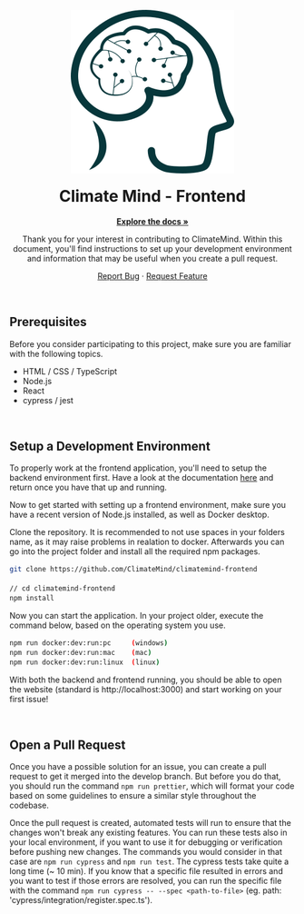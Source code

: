 
<!-- PROJECT LOGO -->
<br />
<div align="center">
  <a href="https://github.com/othneildrew/Best-README-Template">
    <img src="./public/cm-icon.svg" alt="Logo">
  </a>

  <h1 align="center" style="margin-top: 20px;">Climate Mind - Frontend</h1>

  <a href="https://github.com/othneildrew/Best-README-Template"><strong>Explore the docs »</strong></a>

  <p align="center">
    Thank you for your interest in contributing to ClimateMind. Within this document, you'll find instructions to set up your development environment and information that may be useful when you create a pull request.
    <br />     
  </p>

  <a href="https://github.com/ClimateMind/climatemind-frontend/issues">Report Bug</a>
  ·
  <a href="https://github.com/ClimateMind/climatemind-frontend/issues">Request Feature</a>

</div>

<br />

## Prerequisites
Before you consider participating to this project, make sure you are familiar with the following topics.
<ul>
   <li>HTML / CSS / TypeScript</li>
   <li>Node.js</li>
   <li>React</li>
   <li>cypress / jest </li>
</ul>

<br/>

## Setup a Development Environment
To properly work at the frontend application, you'll need to setup the backend environment first. Have a look at the documentation [here](https://contribute.climatemind.org/v/rest-api/contribute/installation) and return once you have that up and running.

Now to get started with setting up a frontend environment, make sure you have a recent version of Node.js installed, as well as Docker desktop.

Clone the repository. It is recommended to not use spaces in your folders name, as it may raise problems in realation to docker. Afterwards you can go into the project folder and install all the required npm packages.

```bash
git clone https://github.com/ClimateMind/climatemind-frontend

// cd climatemind-frontend
npm install
```

Now you can start the application. In your project older, execute the command below, based on the operating system you use.
```bash
npm run docker:dev:run:pc     (windows)
npm run docker:dev:run:mac    (mac)
npm run docker:dev:run:linux  (linux)
```

With both the backend and frontend running, you should be able to open the website (standard is http://localhost:3000) and start working on your first issue!

<br/>

## Open a Pull Request
Once you have a possible solution for an issue, you can create a pull request to get it merged into the develop branch. But before you do that, you should run the command `npm run prettier`, which will format your code based on some guidelines to ensure a similar style throughout the codebase.

Once the pull request is created, automated tests will run to ensure that the changes won't break any existing features. You can run these tests also in your local environment, if you want to use it for debugging or verification before pushing new changes. The commands you would consider in that case are `npm run cypress` and `npm run test`. The cypress tests take quite a long time (~ 10 min). If you know that a specific file resulted in errors and you want to test if those errors are resolved, you can run the specific file with the command `npm run cypress -- --spec <path-to-file>` (eg. path: 'cypress/integration/register.spec.ts'). 